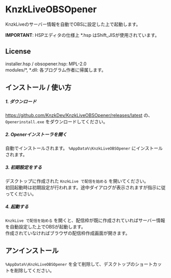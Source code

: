 # KnzkLiveOBSOpener
KnzkLiveのサーバー情報を自動でOBSに設定した上で起動します。

**IMPORTANT**: HSPエディタの仕様上 *.hsp はShift_JISが使用されています。

## License
installer.hsp / obsopener.hsp: MPL-2.0   
modules/*, *.dll: 各プログラム作者に帰属します。

## インストール / 使い方

##### 1. ダウンロード
https://github.com/KnzkDev/KnzkLiveOBSOpener/releases/latest の、`Openerinstall.exe` をダウンロードしてください。

##### 2. Openerインストーラを開く
自動でインストールされます。 `%AppData%\KnzkLiveOBSOpener` にインストールされます。

##### 3. 初期設定をする
デスクトップに作成された `KnzkLive で配信を始める` を開いてください。  
初回起動時は初期設定が行われます。途中ダイアログが表示されますが指示に従ってください。

##### 4. 起動する
`KnzkLive で配信を始める` を開くと、配信枠が既に作成されていればサーバー情報を自動設定した上でOBSが起動します。  
作成されていなければブラウザの配信枠作成画面が開きます。

## アンインストール
`%AppData%\KnzkLiveOBSOpener` を全て削除して、デスクトップのショートカットを削除してください。